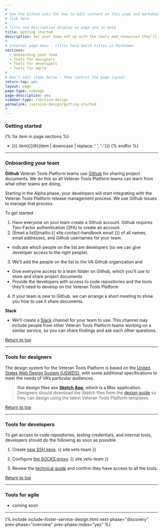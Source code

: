 ```yaml
---
#
# See the Github wiki for how to edit content on this page and markdown styles you can use:
# link here
#
# Title and Description display on page and in meta
title: Getting started
description: Get your team set up with the tools and resources they'll need throughout the service lifecycle.
#
# Internal page menu - titles here match titles in Markdown
sections:
  - Onboarding your team
  - Tools for designers
  - Tools for developers
  - Tools for agile
#
# Don't edit items below - they control the page layout
return-top: yes
layout: page
page-type: subpage
page-description: yes
sidebar-type: /service-design
permalink: /service-design/getting-started
#
---
```

### Getting started

{% for item in page.sections %}
* [{{ item}}](#{{item | downcase | replace: ' ', '-'}})
{% endfor %}

<hr>

### Onboarding your team

**Github**
Veteran Tools Platform teams use <a title="Go to VA Github" href="https://github.com/department-of-veterans-affairs" target="_blank">Github</a> for sharing project documents. We do this so all Veteran Tools Platform teams can learn from what other teams are doing.

Starting in the Alpha phase, your developers will start integrating with the Veteran Tools Platform release management process. We use Github Issues to manage that process.

To get started
1. Have everyone on your team create a Github account. Github requires Two-Factor authentication (2FA) to create an account.
2. [Email a list](mailto:{{ site.contact-handbook.email }}) of all names, email addresses, and Github usernames for your team.
  * Indicate which people on the list are developers (so we can give developer access to the right people).
3. We'll add the people on the list to the VA Github organization and
  * Give everyone access to a team folder on Github, which you'll use to store and share project documents
  * Provide the developers with access to code repositories and the tools they'll need to develop on the Veteran Tools Platform
4. If your team is new to Github, we can arrange a short meeting to show you how to use it share documents.


**Slack**

* We'll create a <a title="Go to Slack" href="https://slack.com" target="_blank">Slack</a> channel for your team to use. This channel may include people from other Veteran Tools Platform teams working on a similar service, so you can share findings and ask each other questions.
<!--* We'll also give you access to the *#dsva-platform-project channel*, which you can use if you have questions about the process described in this Handbook.-->

<a href="#">Return to top</a>

<hr>

### Tools for designers

The design system for the Veteran Tools Platform is based on the <a title="Go to USWDS" href="https://designsystem.digital.gov/" target="_blank">United States Web Design System (USWDS)</a>, with some additional specifications to meet the needs of VA’s particular audiences.

> **Our design files use <a title="Go to Sketch" href="https://www.sketchapp.com/" target="_blank">Sketch App</a>, which is a Mac application.**
Designers should download the Sketch files from the [design guide](related/design) so they can design using the latest Veteran Tools Platform templates.

<a href="#">Return to top</a>

<hr>

### Tools for developers

To get access to code repositories, testing credentials, and internal tools, developers should do the following as soon as possible

1. Create <a title="Go to create ssh keys" href="https://github.com/department-of-veterans-affairs/vets.gov-team/blob/master/Work%20Practices/Engineering/Internal%20Tools.md#create-an-ssh-public-key" target="_blank">new SSH keys</a>.
{{ site.vets-team }}

2. Configure <a title="Go to configure socks proxy" href="https://github.com/department-of-veterans-affairs/vets.gov-team/blob/master/Work%20Practices/Engineering/Internal%20Tools.md#configure-the-socks-proxy" target="_blank">the SOCKS proxy</a>.
{{ site.vets-team }}

3. Review the [technical guide](related/technical#getting-started) and confirm they have access to all the tools.

<a href="#">Return to top</a>

<hr>

### Tools for agile

* coming soon

<hr>

{% include include-footer-service-design.html next-phase="discovery" prev-phase="overview" prev-phase-index="yes" %}
